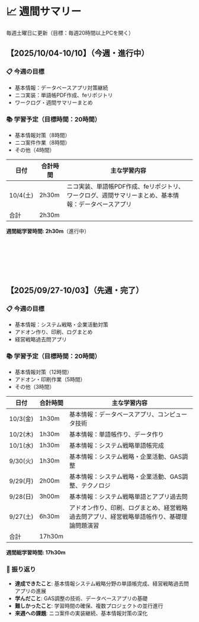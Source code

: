 # 📈 週間サマリー
毎週土曜日に更新（目標：毎週20時間以上PCを開く）

## 【2025/10/04-10/10】（今週・進行中）
### 📋 今週の目標
- 基本情報：データベースアプリ対策継続
- ニコ実装：単語帳PDF作成、feリポジトリ
- ワークログ・週間サマリーまとめ

### 📚 学習予定（目標時間：20時間）
- 基本情報対策（8時間）
- ニコ案件作業（8時間）
- その他（4時間）

| 日付    | 合計時間 | 主な学習内容 |
|---------|----------|--------------|
| 10/4(土) | 2h30m | ニコ実装、単語帳PDF作成、feリポジトリ、ワークログ、週間サマリーまとめ、基本情報：データベースアプリ |
| 合計    | 2h30m   |              |

**週間総学習時間: 2h30m**（進行中）

<br><br><br>
---

## 【2025/09/27-10/03】（先週・完了）
### 📋 今週の目標
- 基本情報：システム戦略・企業活動対策
- アドオン作り、印刷、ログまとめ
- 経営戦略過去問アプリ

### 📚 学習予定（目標時間：20時間）
- 基本情報対策（12時間）
- アドオン・印刷作業（5時間）
- その他（3時間）

| 日付    | 合計時間 | 主な学習内容 |
|---------|----------|--------------|
| 10/3(金) | 1h30m | 基本情報：データベースアプリ、コンピュータ技術 |
| 10/2(木) | 1h30m | 基本情報：単語帳作り、データ作り |
| 10/1(水) | 1h30m | 基本情報：システム戦略単語帳完成 |
| 9/30(火) | 1h30m | 基本情報：システム戦略・企業活動、GAS調整 |
| 9/29(月) | 2h00m | 基本情報：システム戦略・企業活動、GAS調整、テクノロジ |
| 9/28(日) | 3h00m | 基本情報：システム戦略単語とアプリ過去問 |
| 9/27(土) | 6h30m | アドオン作り、印刷、ログまとめ、経営戦略過去問アプリ、経営戦略単語帳作り、基礎理論問題演習 |
| 合計    | 17h30m   |              |

**週間総学習時間: 17h30m**

### 💭 振り返り
- **達成できたこと**: 基本情報システム戦略分野の単語帳完成、経営戦略過去問アプリの進展
- **学んだこと**: GAS調整の技術、データベースアプリの基礎
- **難しかったこと**: 学習時間の確保、複数プロジェクトの並行進行
- **来週への課題**: ニコ案件の実装継続、基本情報対策の深化

<br><br><br>
---


